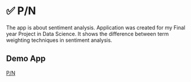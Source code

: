 # ✅ P/N

The app is about sentiment analysis. Application was created for my Final year Project in Data Science. It shows the difference between term weighting techniques in sentiment analysis.

## Demo App

[P/N](https://theeveeyan-fyp-homepage-xoxvhf.streamlit.app/)

